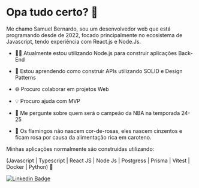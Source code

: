 
# Opa tudo certo? 👋

Me chamo Samuel Bernardo, sou um desenvolvedor web que está programando desde de 2022, focado principalmente no ecosistema de Javascript, tendo experiência com React.js e Node.Js.

- 🧑‍💻 Atualmente estou utilizando Node.js para construir aplicações Back-End

- 🧠 Estou aprendendo como construir APIs utilizando SOLID e Design Patterns

- 🌐 Procuro colaborar em projetos Web

- 💡 Procuro ajuda com MVP

- 💬 Me pergunte sobre quem será o campeão da NBA na temporada 24-25

- 🤠 Os flamingos não nascem cor-de-rosas, eles nascem cinzentos e ficam rosa por causa da alimentação rica em caroteno.

Minhas aplicações normalmente são construidas utilizando:

(Javascript | Typescript | React JS | Node Js | Postgress | Prisma | Vitest | Docker | Python) 🚀

[![Linkedin Badge](https://img.shields.io/badge/LinkedIn-0077B5?style=for-the-badge&logo=linkedin&logoColor=white)](https://www.linkedin.com/in/samuelbernardo/) 
